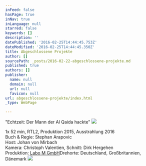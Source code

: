 ```yaml
---
inFeed: false
hasPage: true
inNav: true
inLanguage: null
starred: false
keywords: []
description: ''
datePublished: '2016-02-25T14:44:45.753Z'
dateModified: '2016-02-25T14:44:45.350Z'
title: Abgeschlossene Projekte
author: []
sourcePath: _posts/2016-02-22-abgeschlossene-projekte.md
published: true
authors: []
publisher:
  name: null
  domain: null
  url: null
  favicon: null
url: abgeschlossene-projekte/index.html
_type: WebPage

---
```

"Echtzeit: Der Mann der Al Qaida hackte"
![](https://s3-us-west-2.amazonaws.com/the-grid-img/p/e1799bc1945273ec5de8d4f66fbfd450078b11b0.jpg)

1x 52 min, RTL2, Produktion 2015, Ausstrahlung 2016  
Buch & Regie: Stephan Arapovic  
Host: Johan von Mirbach  
Kamera: Christoph Valentien, Schnitt: Dirk Hergehen  
Produktion: [Labo M GmbH][0][][0]Drehorte: Deutschland, Großbritannien, Dänemark
![](https://the-grid-user-content.s3-us-west-2.amazonaws.com/5759b9d0-7ced-4759-8f30-59e1b5afffe3.png)

[0]: http://labo-m.com/